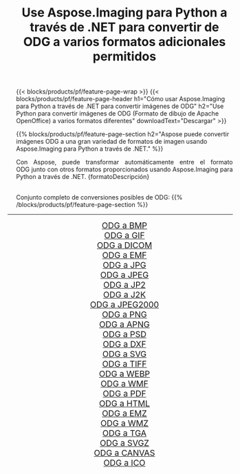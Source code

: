 ﻿---
title: Use Aspose.Imaging para Python a través de .NET para convertir de ODG a varios formatos adicionales permitidos 
weight: 3920
url: /es/python-net/conversion/from/odg 
lang: es
langdirlevel: 2
locales: zh-hans,ja,it,ru,de,es,fr,nl,id,lt,pl,pt,vi,tr,ko,zh-hant,ar,hi,th,sv,cs,uk,he
description: Puede transformar rápidamente de ODG(Formato de dibujo de Apache OpenOffice) a varios formatos usando Aspose.Imaging para Python a través de .NET.
---

{{< blocks/products/pf/feature-page-wrap >}}
{{< blocks/products/pf/feature-page-header h1="Cómo usar Aspose.Imaging para Python a través de .NET para convertir imágenes de ODG" h2="Use Python para convertir imágenes de ODG (Formato de dibujo de Apache OpenOffice) a varios formatos diferentes" downloadText="Descargar" >}}


{{% blocks/products/pf/feature-page-section  h2="Aspose puede convertir imágenes ODG a una gran variedad de formatos de imagen usando Aspose.Imaging para Python a través de .NET." %}}
<p align=justify>Con Aspose, puede transformar automáticamente entre el formato ODG junto con otros formatos proporcionados usando Aspose.Imaging para Python a través de .NET. {formatoDescripción}</p>
<br/>
Conjunto completo de conversiones posibles de ODG:
{{% /blocks/products/pf/feature-page-section %}}
<div class="container-fluid productfamilypage bg-gray">
    <div class="convertypes bg-gray agp-content section">
        <div class="container">
		<hr style="margin-left:-20px;"/>
		<div class="row other-converters" style="gap: 10px;font-size: 19px;text-align:center;">
		    <div class='col-md-2 other-converter remove-lp remove-rp'><a href="/imaging/es/python-net/conversion/odg-to-bmp" style="padding:15px;">ODG a BMP</a></div><div class='col-md-2 other-converter remove-lp remove-rp'><a href="/imaging/es/python-net/conversion/odg-to-gif" style="padding:15px;">ODG a GIF</a></div><div class='col-md-2 other-converter remove-lp remove-rp'><a href="/imaging/es/python-net/conversion/odg-to-dicom" style="padding:15px;">ODG a DICOM</a></div><div class='col-md-2 other-converter remove-lp remove-rp'><a href="/imaging/es/python-net/conversion/odg-to-emf" style="padding:15px;">ODG a EMF</a></div><div class='col-md-2 other-converter remove-lp remove-rp'><a href="/imaging/es/python-net/conversion/odg-to-jpg" style="padding:15px;">ODG a JPG</a></div><div class='col-md-2 other-converter remove-lp remove-rp'><a href="/imaging/es/python-net/conversion/odg-to-jpeg" style="padding:15px;">ODG a JPEG</a></div><div class='col-md-2 other-converter remove-lp remove-rp'><a href="/imaging/es/python-net/conversion/odg-to-jp2" style="padding:15px;">ODG a JP2</a></div><div class='col-md-2 other-converter remove-lp remove-rp'><a href="/imaging/es/python-net/conversion/odg-to-j2k" style="padding:15px;">ODG a J2K</a></div><div class='col-md-2 other-converter remove-lp remove-rp'><a href="/imaging/es/python-net/conversion/odg-to-jpeg2000" style="padding:15px;">ODG a JPEG2000</a></div><div class='col-md-2 other-converter remove-lp remove-rp'><a href="/imaging/es/python-net/conversion/odg-to-png" style="padding:15px;">ODG a PNG</a></div><div class='col-md-2 other-converter remove-lp remove-rp'><a href="/imaging/es/python-net/conversion/odg-to-apng" style="padding:15px;">ODG a APNG</a></div><div class='col-md-2 other-converter remove-lp remove-rp'><a href="/imaging/es/python-net/conversion/odg-to-psd" style="padding:15px;">ODG a PSD</a></div><div class='col-md-2 other-converter remove-lp remove-rp'><a href="/imaging/es/python-net/conversion/odg-to-dxf" style="padding:15px;">ODG a DXF</a></div><div class='col-md-2 other-converter remove-lp remove-rp'><a href="/imaging/es/python-net/conversion/odg-to-svg" style="padding:15px;">ODG a SVG</a></div><div class='col-md-2 other-converter remove-lp remove-rp'><a href="/imaging/es/python-net/conversion/odg-to-tiff" style="padding:15px;">ODG a TIFF</a></div><div class='col-md-2 other-converter remove-lp remove-rp'><a href="/imaging/es/python-net/conversion/odg-to-webp" style="padding:15px;">ODG a WEBP</a></div><div class='col-md-2 other-converter remove-lp remove-rp'><a href="/imaging/es/python-net/conversion/odg-to-wmf" style="padding:15px;">ODG a WMF</a></div><div class='col-md-2 other-converter remove-lp remove-rp'><a href="/imaging/es/python-net/conversion/odg-to-pdf" style="padding:15px;">ODG a PDF</a></div><div class='col-md-2 other-converter remove-lp remove-rp'><a href="/imaging/es/python-net/conversion/odg-to-html" style="padding:15px;">ODG a HTML</a></div><div class='col-md-2 other-converter remove-lp remove-rp'><a href="/imaging/es/python-net/conversion/odg-to-emz" style="padding:15px;">ODG a EMZ</a></div><div class='col-md-2 other-converter remove-lp remove-rp'><a href="/imaging/es/python-net/conversion/odg-to-wmz" style="padding:15px;">ODG a WMZ</a></div><div class='col-md-2 other-converter remove-lp remove-rp'><a href="/imaging/es/python-net/conversion/odg-to-tga" style="padding:15px;">ODG a TGA</a></div><div class='col-md-2 other-converter remove-lp remove-rp'><a href="/imaging/es/python-net/conversion/odg-to-svgz" style="padding:15px;">ODG a SVGZ</a></div><div class='col-md-2 other-converter remove-lp remove-rp'><a href="/imaging/es/python-net/conversion/odg-to-canvas" style="padding:15px;">ODG a CANVAS</a></div><div class='col-md-2 other-converter remove-lp remove-rp'><a href="/imaging/es/python-net/conversion/odg-to-ico" style="padding:15px;">ODG a ICO</a></div>
                </div>
        </div>
    </div>
</div>
<br/>

